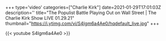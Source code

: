 +++
type='video'
categories=["Charlie Kirk"]
date=2021-01-29T17:01:03Z
description=''
title="The Populist Battle Playing Out on Wall Street | The Charlie Kirk Show LIVE 01.29.21"
thumbnail="https://i.ytimg.com/vi/S4Igm6a4Ae0/hqdefault_live.jpg"
+++

{{< youtube S4Igm6a4Ae0 >}}
